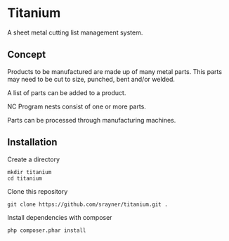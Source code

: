 Titanium
========

A sheet metal cutting list management system.

Concept
-------

Products to be manufactured are made up of many metal parts. This parts may need to be
cut to size, punched, bent and/or welded.

A list of parts can be added to a product.

NC Program nests consist of one or more parts.

Parts can be processed through manufacturing machines.


Installation
------------

Create a directory
```
mkdir titanium
cd titanium
```

Clone this repository
```
git clone https://github.com/srayner/titanium.git .
```

Install dependencies with composer
```
php composer.phar install
```